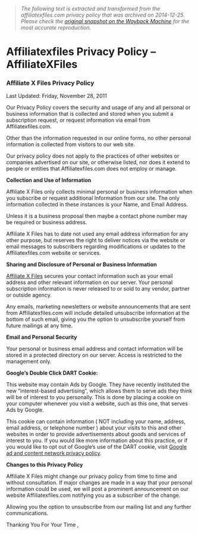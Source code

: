 > *The following text is extracted and transformed from the affiliatexfiles.com privacy policy that was archived on 2014-12-25. Please check the [original snapshot on the Wayback Machine](https://web.archive.org/web/20141225090524id_/http%3A//www.affiliatexfiles.com/privacy) for the most accurate reproduction.*

# Affiliatexfiles Privacy Policy – AffiliateXFiles

### Affiliate X Files Privacy Policy

Last Updated: Friday, November 28, 2011

Our Privacy Policy covers the security and usage of any and all personal or business information that is collected and stored when you submit a subscription request, or request information via email from Affiliatexfiles.com.

Other than the information requested in our online forms, no other personal information is collected from visitors to our web site.

Our privacy policy does not apply to the practices of other websites or companies advertised on our site, or otherwise listed, nor does it extend to people or entities that Affiliatexfiles.com does not employ or manage.

**Collection and Use of Information**

Affiliate X Files only collects minimal personal or business information when you subscribe or request additional Information from our site. The only information collected in these instances is your Name, and Email Address.

Unless it is a business proposal then maybe a contact phone number may be required or business address.

Affiliate X Files has to date not used any email address information for any other purpose, but reserves the right to deliver notices via the website or email messages to subscribers regarding modifications or updates to the Affiliatexfiles.com website or services.

**Sharing and Disclosure of Personal or Business Information**

[Affiliate X Files](http://www.affiliatexfiles.com/ "Affiliate X Files Home") secures your contact information such as your email address and other relevant information on our server. Your personal subscription information is never released to or sold to any vendor, partner or outside agency.

Any emails, marketing newsletters or website announcements that are sent from Affiliatexfiles.com will include detailed unsubscribe information at the bottom of such email, giving you the option to unsubscribe yourself from future mailings at any time.

**Email and Personal Security**

Your personal or business email address and contact information will be stored in a protected directory on our server. Access is restricted to the management only.

**Google’s Double Click DART Cookie:**

This website may contain Ads by Google. They have recently instituted the new “interest-based advertising”, which allows them to serve ads they think will be of interest to you personally. This is done by placing a cookie on your computer whenever you visit a website, such as this one, that serves Ads by Google.

This cookie can contain information ( NOT including your name, address, email address, or telephone number ) about your visits to this and other websites in order to provide advertisements about goods and services of interest to you. If you would like more information about this practice, or if you would like to opt out of Google’s use of the DART cookie, visit [Google ad and content network privacy policy](http://www.google.com/privacy_ads.html "Google Ad Content Network Privacy Policy").

**Changes to this Privacy Policy**

Affiliate X Files might change our privacy policy from time to time and without consultation. If major changes are made in a way that your personal information could be used, we will post a prominent announcement on our website Affiliatexfiles.com notifying you as a subscriber of the change.

Allowing you the option to unsubscribe from our mailing list and any further communications.

Thanking You For Your Time ,

[](http://www.affiliatexfiles.com/wp-content/uploads/2009/03/ronsig2.png)
